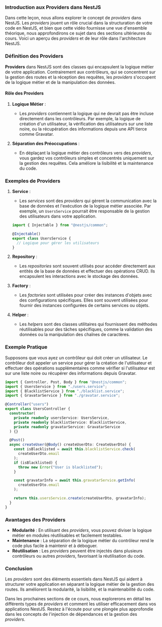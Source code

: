 ### Introduction aux Providers dans NestJS

Dans cette leçon, nous allons explorer le concept de _providers_ dans NestJS. Les _providers_ jouent un rôle crucial dans la structuration de votre code en NestJS, et bien que cette vidéo fournisse une vue d'ensemble théorique, nous approfondirons ce sujet dans des sections ultérieures du cours. Voici un aperçu des _providers_ et de leur rôle dans l'architecture NestJS.

### Définition des Providers

**Providers** dans NestJS sont des classes qui encapsulent la logique métier de votre application. Contrairement aux contrôleurs, qui se concentrent sur la gestion des routes et la réception des requêtes, les _providers_ s'occupent de la logique métier et de la manipulation des données.

#### Rôle des Providers

1. **Logique Métier** :

   - Les _providers_ contiennent la logique qui ne devrait pas être incluse directement dans les contrôleurs. Par exemple, la logique de création d'un utilisateur, la vérification des utilisateurs sur une liste noire, ou la récupération des informations depuis une API tierce comme Gravatar.

2. **Séparation des Préoccupations** :
   - En déplaçant la logique métier des contrôleurs vers des _providers_, vous gardez vos contrôleurs simples et concentrés uniquement sur la gestion des requêtes. Cela améliore la lisibilité et la maintenance du code.

### Exemples de Providers

1. **Service** :

   - Les _services_ sont des _providers_ qui gèrent la communication avec la base de données et l'exécution de la logique métier associée. Par exemple, un `UsersService` pourrait être responsable de la gestion des utilisateurs dans votre application.

   ```typescript
   import { Injectable } from "@nestjs/common";

   @Injectable()
   export class UsersService {
     // Logique pour gérer les utilisateurs
   }
   ```

2. **Repository** :

   - Les _repositories_ sont souvent utilisés pour accéder directement aux entités de la base de données et effectuer des opérations CRUD. Ils encapsulent les interactions avec le stockage des données.

3. **Factory** :

   - Les _factories_ sont utilisées pour créer des instances d'objets avec des configurations spécifiques. Elles sont souvent utilisées pour fournir des instances configurées de certains services ou objets.

4. **Helper** :
   - Les _helpers_ sont des classes utilitaires qui fournissent des méthodes réutilisables pour des tâches spécifiques, comme la validation des données ou la manipulation des chaînes de caractères.

### Exemple Pratique

Supposons que vous ayez un contrôleur qui doit créer un utilisateur. Le contrôleur doit appeler un service pour gérer la création de l'utilisateur et effectuer des opérations supplémentaires comme vérifier si l'utilisateur est sur une liste noire ou récupérer des informations depuis Gravatar.

```typescript
import { Controller, Post, Body } from "@nestjs/common";
import { UsersService } from "./users.service";
import { BlacklistService } from "./blacklist.service";
import { GravatarService } from "./gravatar.service";

@Controller("users")
export class UsersController {
  constructor(
    private readonly usersService: UsersService,
    private readonly blacklistService: BlacklistService,
    private readonly gravatarService: GravatarService
  ) {}

  @Post()
  async createUser(@Body() createUserDto: CreateUserDto) {
    const isBlacklisted = await this.blacklistService.check(
      createUserDto.email
    );
    if (isBlacklisted) {
      throw new Error("User is blacklisted");
    }

    const gravatarInfo = await this.gravatarService.getInfo(
      createUserDto.email
    );

    return this.usersService.create(createUserDto, gravatarInfo);
  }
}
```

### Avantages des Providers

- **Modularité** : En utilisant des _providers_, vous pouvez diviser la logique métier en modules réutilisables et facilement testables.
- **Maintenance** : La séparation de la logique métier du contrôleur rend le code plus facile à maintenir et à déboguer.
- **Réutilisation** : Les _providers_ peuvent être injectés dans plusieurs contrôleurs ou autres _providers_, favorisant la réutilisation du code.

### Conclusion

Les _providers_ sont des éléments essentiels dans NestJS qui aident à structurer votre application en séparant la logique métier de la gestion des routes. Ils améliorent la modularité, la lisibilité, et la maintenabilité du code.

Dans les prochaines sections de ce cours, nous explorerons en détail les différents types de _providers_ et comment les utiliser efficacement dans vos applications NestJS. Restez à l'écoute pour une plongée plus approfondie dans les concepts de l'injection de dépendances et la gestion des _providers_.
